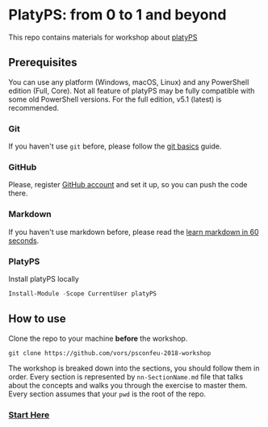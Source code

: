 # PlatyPS: from 0 to 1 and beyond

This repo contains materials for workshop about [platyPS](https://github.com/PowerShell/platyPS)

## Prerequisites

You can use any platform (Windows, macOS, Linux) and any PowerShell edition (Full, Core).
Not all feature of platyPS may be fully compatible with some old PowerShell versions.
For the full edition, v5.1 (latest) is recommended.

### Git

If you haven't use `git` before, please follow the [git basics](https://github.com/PowerShell/PowerShell/blob/48be62537933cf3ca3c9866f3acfa931acac2587/docs/git/basics.md) guide.

### GitHub

Please, register [GitHub account]( https://github.com/join) and set it up,
so you can push the code there.

### Markdown

If you haven't use markdown before, please read the [learn markdown in 60 seconds](http://commonmark.org/help/).


### PlatyPS

Install platyPS locally

```powershell
Install-Module -Scope CurrentUser platyPS
```

## How to use

Clone the repo to your machine **before** the workshop.

```
git clone https://github.com/vors/psconfeu-2018-workshop
```

The workshop is breaked down into the sections, you should follow them in order.
Every section is represented by `nn-SectionName.md` file that talks about the concepts and
walks you through the exercise to master them.
Every section assumes that your `pwd` is the root of the repo.

### [Start Here](01-Bootstrap.md)

